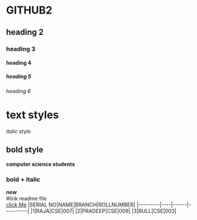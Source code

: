 # GITHUB2
## heading 2
### heading 3
#### heading 4
##### heading 5
###### heading 6
# text styles
*italic style*<br/>
## bold style
**computer science students**
### bold + italic
***new***<br/>
#link readme file<br/>
[click Me](https://www.aec.edu.in/)
|SERIAL NO|NAME|BRANCH|ROLLNUMBER|
|---------|----|------|----------|
|1|RAJA|CSE|007|
|2|PRADEEP|CSE|009|
|3|BULL|CSE|003|

